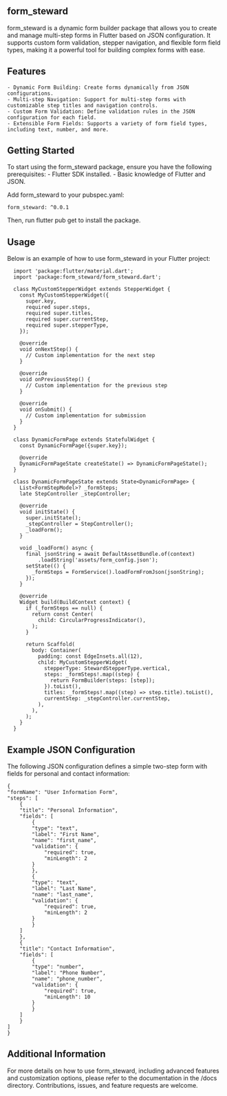 ## form_steward
form_steward is a dynamic form builder package that allows you to create and manage multi-step forms in Flutter based on JSON configuration. It supports custom form validation, stepper navigation, and flexible form field types, making it a powerful tool for building complex forms with ease.

## Features
    - Dynamic Form Building: Create forms dynamically from JSON configurations.
    - Multi-step Navigation: Support for multi-step forms with customizable step titles and navigation controls.
    - Custom Form Validation: Define validation rules in the JSON configuration for each field.
    - Extensible Form Fields: Supports a variety of form field types, including text, number, and more.

## Getting Started
To start using the form_steward package, ensure you have the following prerequisites:
    - Flutter SDK installed.
    - Basic knowledge of Flutter and JSON.

Add form_steward to your pubspec.yaml:

    form_steward: ^0.0.1
  
Then, run flutter pub get to install the package.

## Usage

Below is an example of how to use form_steward in your Flutter project:

      import 'package:flutter/material.dart';
      import 'package:form_steward/form_steward.dart';

      class MyCustomStepperWidget extends StepperWidget {
        const MyCustomStepperWidget({
          super.key,
          required super.steps,
          required super.titles,
          required super.currentStep,
          required super.stepperType,
        });

        @override
        void onNextStep() {
          // Custom implementation for the next step
        }

        @override
        void onPreviousStep() {
          // Custom implementation for the previous step
        }

        @override
        void onSubmit() {
          // Custom implementation for submission
        }
      }

      class DynamicFormPage extends StatefulWidget {
        const DynamicFormPage({super.key});

        @override
        DynamicFormPageState createState() => DynamicFormPageState();
      }

      class DynamicFormPageState extends State<DynamicFormPage> {
        List<FormStepModel>? _formSteps;
        late StepController _stepController;

        @override
        void initState() {
          super.initState();
          _stepController = StepController();
          _loadForm();
        }

        void _loadForm() async {
          final jsonString = await DefaultAssetBundle.of(context)
              .loadString('assets/form_config.json');
          setState(() {
            _formSteps = FormService().loadFormFromJson(jsonString);
          });
        }

        @override
        Widget build(BuildContext context) {
          if (_formSteps == null) {
            return const Center(
              child: CircularProgressIndicator(),
            );
          }

          return Scaffold(
            body: Container(
              padding: const EdgeInsets.all(12),
              child: MyCustomStepperWidget(
                stepperType: StewardStepperType.vertical,
                steps: _formSteps!.map((step) {
                  return FormBuilder(steps: [step]);
                }).toList(),
                titles: _formSteps!.map((step) => step.title).toList(),
                currentStep: _stepController.currentStep,
              ),
            ),
          );
        }
      }


## Example JSON Configuration

The following JSON configuration defines a simple two-step form with fields for personal and contact information:

    {
    "formName": "User Information Form",
    "steps": [
        {
        "title": "Personal Information",
        "fields": [
            {
            "type": "text",
            "label": "First Name",
            "name": "first_name",
            "validation": {
                "required": true,
                "minLength": 2
            }
            },
            {
            "type": "text",
            "label": "Last Name",
            "name": "last_name",
            "validation": {
                "required": true,
                "minLength": 2
            }
            }
        ]
        },
        {
        "title": "Contact Information",
        "fields": [
            {
            "type": "number",
            "label": "Phone Number",
            "name": "phone_number",
            "validation": {
                "required": true,
                "minLength": 10
            }
            }
        ]
        }
    ]
    }

## Additional Information

For more details on how to use form_steward, including advanced features and customization options, please refer to the documentation in the /docs directory. Contributions, issues, and feature requests are welcome.
